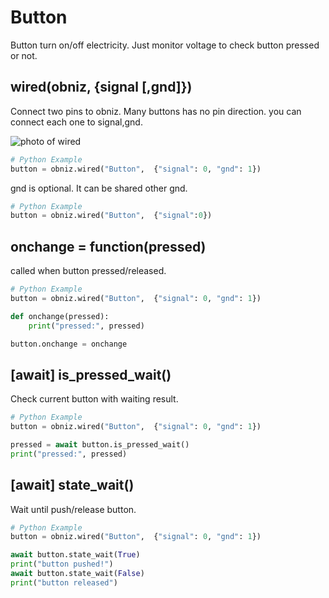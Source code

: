 # Button
Button turn on/off electricity. Just monitor voltage to check button pressed or not.

## wired(obniz, {signal [,gnd]})

Connect two pins to obniz. Many buttons has no pin direction. you can connect each one to signal,gnd.

![photo of wired](./wired.png)

```Python
# Python Example
button = obniz.wired("Button",  {"signal": 0, "gnd": 1})
```

gnd is optional. It can be shared other gnd.

```Python
# Python Example
button = obniz.wired("Button",  {"signal":0})
```



## onchange = function(pressed)
called when button pressed/released.

```Python
# Python Example
button = obniz.wired("Button",  {"signal": 0, "gnd": 1})

def onchange(pressed):
    print("pressed:", pressed)

button.onchange = onchange
```
## [await] is_pressed_wait()
Check current button with waiting result.
```Python
# Python Example
button = obniz.wired("Button",  {"signal": 0, "gnd": 1})

pressed = await button.is_pressed_wait()
print("pressed:", pressed)
```



## [await] state_wait()
Wait until push/release button.
```Python
# Python Example
button = obniz.wired("Button",  {"signal": 0, "gnd": 1})

await button.state_wait(True) 
print("button pushed!")
await button.state_wait(False) 
print("button released")
```